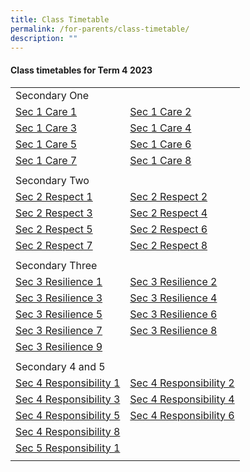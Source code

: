 ```yaml
---
title: Class Timetable
permalink: /for-parents/class-timetable/
description: ""
---
```

#### **Class timetables for Term 4  2023**

|  |  | 
| -------- | -------- | 
| Secondary One |  |
|  [Sec 1 Care 1](/files/Forparents/Timetable/timetable-sec1care1.pdf) | [Sec 1 Care 2](/files/Forparents/Timetable/timetable-sec1care2.pdf)  |
|  [Sec 1 Care 3](/files/Forparents/Timetable/timetable-sec1care3.pdf) | [Sec 1 Care 4](/files/Forparents/Timetable/timetable-sec1care4.pdf)  |
|  [Sec 1 Care 5](/files/Forparents/Timetable/timetable-sec1care5.pdf) | [Sec 1 Care 6](/files/Forparents/Timetable/timetable-sec1care6.pdf)  |
|  [Sec 1 Care 7](/files/Forparents/Timetable/timetable-sec1care7.pdf) | [Sec 1 Care 8](/files/Forparents/Timetable/timetable-sec1care8.pdf)  |
| | |
| Secondary Two  | |
| [Sec 2 Respect 1](/files/Forparents/Timetable/timetable-sec2respect1.pdf)| [Sec 2 Respect 2](/files/Forparents/Timetable/timetable-sec2respect2.pdf) |
| [Sec 2 Respect 3](/files/Forparents/Timetable/timetable-sec2respect3.pdf)| [Sec 2 Respect 4](/files/Forparents/Timetable/timetable-sec2respect4.pdf) |
| [Sec 2 Respect 5](/files/Forparents/Timetable/timetable-sec2respect5.pdf)| [Sec 2 Respect 6](/files/Forparents/Timetable/timetable-sec2respect6.pdf) |
| [Sec 2 Respect 7](/files/Forparents/Timetable/timetable-sec2respect7.pdf)| [Sec 2 Respect 8](/files/Forparents/Timetable/timetable-sec2respect8.pdf) |
| | |
| Secondary Three ||
| [Sec 3 Resilience 1](/files/Forparents/Timetable/timetable-sec3resilience1.pdf) | [Sec 3 Resilience 2](/files/Forparents/Timetable/timetable-sec3resilience2.pdf) |
| [Sec 3 Resilience 3](/files/Forparents/Timetable/timetable-sec3resilience3.pdf) | [Sec 3 Resilience 4](/files/Forparents/Timetable/timetable-sec3resilience4.pdf) |
| [Sec 3 Resilience 5](/files/Forparents/Timetable/timetable-sec3resilience5.pdf) | [Sec 3 Resilience 6](/files/Forparents/Timetable/timetable-sec3resilience6.pdf) |
| [Sec 3 Resilience 7](/files/Forparents/Timetable/timetable-sec3resilience7.pdf) | [Sec 3 Resilience 8](/files/Forparents/Timetable/timetable-sec3resilience8.pdf) |
| [Sec 3 Resilience 9](/files/Forparents/Timetable/timetable-sec3resilience9.pdf) |  |
|  | |
| Secondary 4 and 5 |  |
| [Sec 4 Responsibility 1](/files/Forparents/Timetable/timetable-sec4responsibility1.pdf) | [Sec 4 Responsibility 2](/files/Forparents/Timetable/timetable-sec4responsibility2.pdf) |
| [Sec 4 Responsibility 3](/files/Forparents/Timetable/timetable-sec4responsibility3.pdf) | [Sec 4 Responsibility 4](/files/Forparents/Timetable/timetable-sec4responsibility4.pdf) |
| [Sec 4 Responsibility 5](/files/Forparents/Timetable/timetable-sec4responsibility5.pdf) | [Sec 4 Responsibility 6](/files/Forparents/Timetable/timetable-sec4responsibility6.pdf) |
| [Sec 4 Responsibility 8](/files/Forparents/Timetable/timetable-sec4responsibility8.pdf) | |
| [Sec 5 Responsibility 1](/files/Forparents/Timetable/timetable-sec5responsibility1.pdf) |  |
| | |
